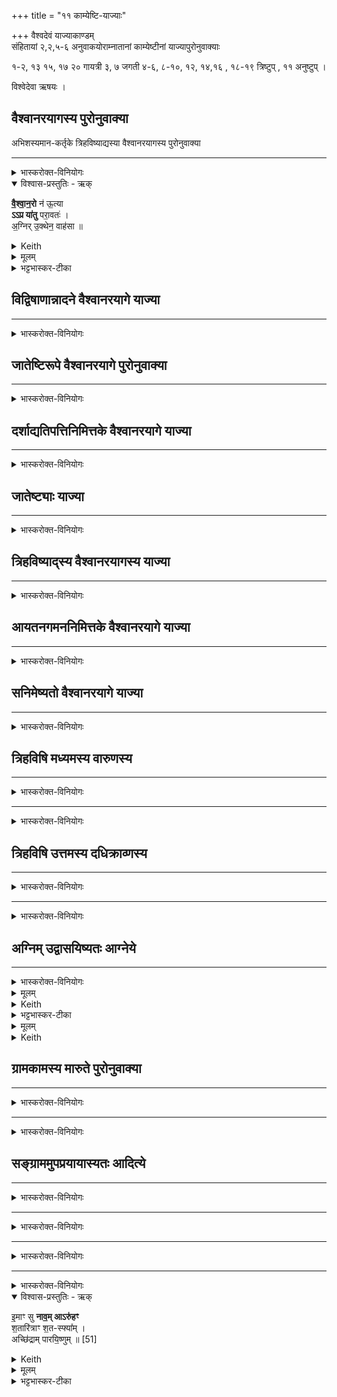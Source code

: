 +++
title = "११ काम्येष्टि-याज्याः"

+++
वैश्वदेवं याज्याकाण्डम्  
संहितायां २,२,५-६ अनुवाकयोराम्नातानां काम्येष्टीनां याज्यापुरोनुवाक्याः

१-२, १३ १५, १७ २० गायत्री
३, ७ जगती
४-६, ८-१०, १२, १४,१६ , १८-१९ त्रिष्टुप् , ११ अनुष्टुप् ।

विश्वेदेवा ऋषयः ।

## वैश्वानरयागस्य पुरोनुवाक्या
अभिशस्यमान-कर्तृके त्रिहविष्याद्यस्या वैश्वानरयागस्य पुरोनुवाक्या
_______
<details><summary>भास्करोक्त-विनियोगः</summary>

1अथ प्राजापत्यकाण्डमध्ये याज्याकाण्डं वैश्वदेवम् । तत्र 'वैश्वानरं द्वादशकपालं निर्वपेद्वारुणं चरुं दधिक्राव्ण्णे चरुमभिशस्यमानः' इति त्रिहविष्को यो वैश्वानरो द्वादशकपालः तस्य पुरोनुवाक्या - वैश्वानरो न इति गायत्री ॥ प्रायेण पञ्चमषष्ठयोस् सर्ववैश्वानराणाम् इयमेव पुरोनुवाक्या वेदितव्या ।  


</details>


<details open><summary>विश्वास-प्रस्तुतिः - ऋक्</summary>

**वै॒श्वा॒न॒रो** न॑ ऊ॒त्या  
**ऽऽप्र या॑तु** परा॒वतः॑ ।  
अ॒ग्निर् उ॒क्थेन॒ वाह॑सा  ॥
</details>

<details><summary>Keith</summary>

Let Vaiśvanara with succour for us  
Come from afar,  
Agni through the hymn which brings (him).
</details>


<details><summary>मूलम्</summary>

वै॒श्वा॒न॒रो न॑ ऊ॒त्याऽऽप्र या॑तु परा॒वतः॑ ।  
अ॒ग्निरु॒क्थेन॒ वाह॑सा  ॥
</details>

<details><summary>भट्टभास्कर-टीका</summary>

**वैश्वानरः** विश्वेषां नराणां स्वामित्वेन सम्बन्धी अग्निः । 'नरे संज्ञायाम्' इति पूर्वपदस्य दीर्घत्वम् । **ऊत्या** मार्गेण करणेन अस्मद्रक्षणेन वा हेतुना आत्मनो वा तर्पणेन प्रयोजनेन । 'ऊतियूति' इति क्तिन उदात्तत्वं निपात्यते, 'उदात्तयणः' इति विभक्तेरुदात्तत्वं, 'ज्वरत्वर' इत्यादिना ऊठ् । 

स नो ऽस्मान् **आप्रयातु** आभिमुख्येनान्येभ्यश्च प्रकर्षेणास्मान् प्राप्नोतु परावतः दूरादप्यायातु । 'उपसर्गाच्छन्दसि' इति वतिः । **उक्थेन** स्तोत्रेण **वाहसा** वहनसमर्थेन अभीष्टार्थवाहनसमर्थेनेत्यर्थः । 

यद्वा - प्रापणसमर्थेन मार्गेण । 'वहिहाधाञ्भ्यश्छन्दसि' इत्यसुन्, 'णित्' इति हि तत्रानुवर्तते । आगत्य चास्मानभिशस्तेर्मुञ्चन्पापं वर्णमपहन्त्विति शेषः ॥
</details>

## विद्विषाणान्नादने वैश्वानरयागे याज्या

_______
<details><summary>भास्करोक्त-विनियोगः</summary>

2'वैश्वानरं द्वादशकपालं निर्वपेद् विद्विषाणयोर् अन्नं जग्ध्वा' इत्यस्य याज्या - ऋतावानमिति गायत्री ॥ 
</details>



<div class="js_include" url="/vedAH/atharva/shaunakam/rUDha-saMhitA/vishvAsa-prastutiH/06/036_vaishvAnaraH/01_vaRtAvAnaM_vaishvAnaramRtasya.md"  newLevelForH1="5" includeTitle="false"> </div>  

<div class="js_include" url="/vedAH/atharva/shaunakam/rUDha-saMhitA/sarvASh_TIkAH/06/036_vaishvAnaraH/01_vaRtAvAnaM_vaishvAnaramRtasya.md"  newLevelForH1="5" includeTitle="false"> </div>  

## जातेष्टिरूपे वैश्वानरयागे पुरोनुवाक्या

_______
<details><summary>भास्करोक्त-विनियोगः</summary>

3'वैश्वानरं द्वादशकपालं निर्वपेत्पुत्रे जाते' इत्यस्य पुरोनुवाक्या - वैश्वानरस्य दंसनाभ्य इति जगती ॥ 
</details>

<div class="js_include" url="/vedAH_Rk/shAkalam/saMhitA/vishvAsa-prastutiH/03/003/11_vaishvAnarasya_daMsanAbhyo.md"  newLevelForH1="5" includeTitle="false"> </div>  

<div class="js_include" url="/vedAH_Rk/shAkalam/saMhitA/sarvASh_TIkAH/03/003/11_vaishvAnarasya_daMsanAbhyo.md"  newLevelForH1="5" includeTitle="false"> </div>  


## दर्शाद्यतिपत्तिनिमित्तके वैश्वानरयागे याज्या
_______
<details><summary>भास्करोक्त-विनियोगः</summary>

4'वैश्वानरं द्वादश-कपालं निर्वपेद् - अमावास्यां वा पौर्णमासीं वातिपाद्य' इत्यस्य याज्या' - पृष्टो दिवीति त्रिष्टुप् ॥ 
</details>


<div class="js_include" url="/vedAH_Rk/shAkalam/saMhitA/vishvAsa-prastutiH/01/098/02_pRShTo_divi.md"  newLevelForH1="5" includeTitle="false"> </div>  

<div class="js_include" url="/vedAH_Rk/shAkalam/saMhitA/sarvASh_TIkAH/01/098/02_pRShTo_divi.md"  newLevelForH1="5" includeTitle="false"> </div>  



## जातेष्ट्याः याज्या
_______
<details><summary>भास्करोक्त-विनियोगः</summary>

5जातेष्ट्या याज्या - जातो यदग्न इति त्रिष्टुप् ॥ 
</details>

<div class="js_include" url="/vedAH_Rk/shAkalam/saMhitA/vishvAsa-prastutiH/07/013/03_jAto_yadagne.md"  newLevelForH1="5" includeTitle="false"> </div>  

<div class="js_include" url="/vedAH_Rk/shAkalam/saMhitA/sarvASh_TIkAH/07/013/03_jAto_yadagne.md"  newLevelForH1="5" includeTitle="false"> </div>  



## त्रिहविष्याद्स्य वैश्वानरयागस्य याज्या
_______
<details><summary>भास्करोक्त-विनियोगः</summary>

6त्रिहविष्याद्यस्य वैश्वानरस्य याज्या - त्वमग्न इति त्रिष्टुप् ॥ 
</details>

<div class="js_include" url="/vedAH_Rk/shAkalam/saMhitA/vishvAsa-prastutiH/07/013/02_tvamagne_shochiShA.md"  newLevelForH1="5" includeTitle="false"> </div>  


<div class="js_include" url="/vedAH_Rk/shAkalam/saMhitA/sarvASh_TIkAH/07/013/02_tvamagne_shochiShA.md"  newLevelForH1="5" includeTitle="false"> </div>  

## आयतनगमननिमित्तके वैश्वानरयागे याज्या

_______
<details><summary>भास्करोक्त-विनियोगः</summary>

7'वैश्वानरं द्वादशकपालं निर्वपेदायतनं गत्वा' इत्यस्य याज्या - अस्माकमिति जगती ॥ 
</details>


<div class="js_include" url="/vedAH_Rk/shAkalam/saMhitA/vishvAsa-prastutiH/06/008/06_asmAkamagne_maghavatsu.md"  newLevelForH1="5" includeTitle="false"> </div>  

<div class="js_include" url="/vedAH_Rk/shAkalam/saMhitA/sarvASh_TIkAH/06/008/06_asmAkamagne_maghavatsu.md"  newLevelForH1="5" includeTitle="false"> </div>  

## सनिमेष्यतो वैश्वानरयागे याज्या
_______
<details><summary>भास्करोक्त-विनियोगः</summary>

8'वैश्वानरं द्वादशकपालं निर्वपेत्सनिमेष्यन्' इत्यस्य याज्या - यैश्वानरस्य सुमताविति त्रिष्टुप् ॥ 
</details>

<div class="js_include" url="/vedAH_Rk/shAkalam/saMhitA/vishvAsa-prastutiH/01/098/01_vaishvAnarasya_sumatau.md"  newLevelForH1="5" includeTitle="false"> </div>  

<div class="js_include" url="/vedAH_Rk/shAkalam/saMhitA/sarvASh_TIkAH/01/098/01_vaishvAnarasya_sumatau.md"  newLevelForH1="5" includeTitle="false"> </div>  

## त्रिहविषि मध्यमस्य वारुणस्य
_______
<details><summary>भास्करोक्त-विनियोगः</summary>

अथ त्रिहविषि मध्यमस्य वारुणस्य पुरोनुवाक्या - अवते हेड इति त्रिष्टुप् ॥ 
</details>


<div class="js_include" url="/vedAH_Rk/shAkalam/saMhitA/vishvAsa-prastutiH/01/024/14_ava_te.md"  newLevelForH1="5" includeTitle="false"> </div>  


<div class="js_include" url="/vedAH_Rk/shAkalam/saMhitA/sarvASh_TIkAH/01/024/14_ava_te.md"  newLevelForH1="5" includeTitle="false"> </div>  

_______
<details><summary>भास्करोक्त-विनियोगः</summary>

10तत्रैव याज्या - उदुत्तममिति त्रिष्टुप् ॥ 
</details>

<div class="js_include" url="/vedAH_Rk/shAkalam/saMhitA/vishvAsa-prastutiH/01/024/15_uduttamaM_varuNa.md"  newLevelForH1="5" includeTitle="false"> </div>  


<div class="js_include" url="/vedAH_Rk/shAkalam/saMhitA/sarvASh_TIkAH/01/024/15_uduttamaM_varuNa.md"  newLevelForH1="5" includeTitle="false"> </div>  


## त्रिहविषि उत्तमस्य दधिक्राव्णस्य
_______
<details><summary>भास्करोक्त-विनियोगः</summary>

11अथ तत्रैव त्रिहविषः उत्तमस्य 'दधिक्राव्ण्णे चरुम्' इत्यस्य पुरोनुवाक्या - दधिकाव्ण्ण इत्यनुष्टुप् ॥ 
</details>


<div class="js_include" url="/vedAH_Rk/shAkalam/saMhitA/vishvAsa-prastutiH/04/039/06_dadhikrAvNo_akAriShaM.md"  newLevelForH1="5" includeTitle="false"> </div>  

<div class="js_include" url="/vedAH_Rk/shAkalam/saMhitA/sarvASh_TIkAH/04/039/06_dadhikrAvNo_akAriShaM.md"  newLevelForH1="5" includeTitle="false"> </div>  

_______
<details><summary>भास्करोक्त-विनियोगः</summary>

12तत्रैव याज्या - आ दधिक्रा इति त्रिष्टुप् ॥ 
</details>



<div class="js_include" url="/vedAH_Rk/shAkalam/saMhitA/vishvAsa-prastutiH/04/038/10_A_dadhikrAH.md"  newLevelForH1="5" includeTitle="false"> </div>  

<div class="js_include" url="/vedAH_Rk/shAkalam/saMhitA/sarvASh_TIkAH/04/038/10_A_dadhikrAH.md"  newLevelForH1="5" includeTitle="false"> </div>  



## अग्निम् उद्वासयिष्यतः आग्नेये
_______
<details><summary>भास्करोक्त-विनियोगः</summary>


13'आग्नेयमष्टाकपालं निर्वपेद्वैश्वानरं द्वादशकपालमग्निमुद्वासयिष्यन्' इति द्विहविष्कस्याग्नेयस्य याज्यानुवाक्ये - अग्निर्मूर्धा दिवः ककुत्, भुवो यज्ञस्येति गायत्रीत्रिष्टुभौ ॥ एतयोराद्या 'उपप्रयन्तः' इत्यत्र व्याख्याता ।
</details>


<div class="js_include" url="/vedAH_Rk/shAkalam/saMhitA/vishvAsa-prastutiH/08/044/16_agnirmUrdhA_divaH.md"  newLevelForH1="5" includeTitle="false"> </div>  

<div class="js_include" url="/vedAH_Rk/shAkalam/saMhitA/sarvASh_TIkAH/08/044/16_agnirmUrdhA_divaH.md"  newLevelForH1="5" includeTitle="false"> </div>  

<details><summary>मूलम्</summary>

अ॒ग्निर्मू॒र्धा ।
</details>
<details><summary>Keith</summary>

Agni, the head.
</details>

<details><summary>भट्टभास्कर-टीका</summary>

अन्या त्वग्निकाण्डे व्याख्यास्यते, यत्राम्नायते । 'अग्निर्मूर्धा' इत्यत्रानुवाके । इह तु प्रतीके अनयोर्गृह्येते । 
</details>


<div class="js_include" url="/vedAH_yajuH/taittirIyam/saMhitA/Rk/vishvAsa-prastutiH/4/4/04_ChandobhidheShTakopadhAnam/bhuvo_yaJNasya.md"  newLevelForH1="5" includeTitle="false"> </div>  

<div class="js_include" url="/vedAH_yajuH/taittirIyam/saMhitA/Rk/sarvASh_TIkAH/4/4/04_ChandobhidheShTakopadhAnam/bhuvo_yaJNasya.md"  newLevelForH1="5" includeTitle="false"> </div>  

<details><summary>मूलम्</summary>

भुवः॑।
</details>

<details><summary>Keith</summary>

Thou art.
</details>



## ग्रामकामस्य मारुते पुरोनुवाक्या

_______
<details><summary>भास्करोक्त-विनियोगः</summary>

15`वैश्वानरं द्वादशकपालं निर्वपेन्मारुतं सप्तकपालं ग्रामकामः' इति द्विहविषो मारुतस्य पुरोनुवाक्या - मरुतो यद्ध वो दिव इति गायत्री ॥ 
</details>


<div class="js_include" url="/vedAH_Rk/shAkalam/saMhitA/vishvAsa-prastutiH/08/007/11_maruto_yaddha.md"  newLevelForH1="5" includeTitle="false"> </div>  

<div class="js_include" url="/vedAH_Rk/shAkalam/saMhitA/sarvASh_TIkAH/08/007/11_maruto_yaddha.md"  newLevelForH1="5" includeTitle="false"> </div>  

_______
<details><summary>भास्करोक्त-विनियोगः</summary>

16तत्रैव याज्या - या व इति त्रिष्टुप् ॥ 
</details>

<div class="js_include" url="/vedAH_Rk/shAkalam/saMhitA/vishvAsa-prastutiH/01/085/12_yA_vaH.md"  newLevelForH1="5" includeTitle="false"> </div>  

<div class="js_include" url="/vedAH_yajuH/shAkalam/saMhitA/vishvAsa-prastutiH/01/085/12_yA_vaH.md"  newLevelForH1="5" includeTitle="false"> </div>


## सङ्ग्राममुपप्रयायास्यतः आदित्ये
_______
<details><summary>भास्करोक्त-विनियोगः</summary>

17आदित्यं चरुं निर्वपेत्सङ्ग्राममुपप्रयास्यन्' इत्यत्र पुरोनुवाक्या - अदितिर्न इति गायत्री ॥ 
</details>


<div class="js_include" includetitle="false" newlevelforh1="2" open url="/vedAH_yajuH/taittirIyam/brAhmaNam/Rk/vishvAsa-prastutiH/3/1/3/11_aditirna_uruShyatu.md">
</div>


<div class="js_include" includetitle="false" newlevelforh1="2" open url="/vedAH_yajuH/taittirIyam/brAhmaNam/Rk/vishvAsa-prastutiH/3/1/3/11_aditirna_uruShyatu.md">
</div>

<div class="js_include" includetitle="false" newlevelforh1="2" unfilled url="/vedAH_yajuH/taittirIyam/brAhmaNam/Rk/sarvASh_TIkAH/3/1/3/11_aditirna_uruShyatu.md">
</div>


_______
<details><summary>भास्करोक्त-विनियोगः</summary>

18तत्रैव याज्या - महीमूष्विति त्रिष्टुप् ॥ 
</details>


<div class="js_include" url="/vedAH_yajuH/taittirIyam/saMhitA/Rk/vishvAsa-prastutiH/1/5_punarAdheyAdi/11_kAmyeShTi-yAjyAH/mahImU_Shu.md"  newLevelForH1="2" includeTitle="false"> </div>

<div class="js_include" url="/vedAH_yajuH/taittirIyam/saMhitA/Rk/sarvASh_TIkAH/1/5_punarAdheyAdi/11_kAmyeShTi-yAjyAH/mahImU_Shu.md"  newLevelForH1="2" includeTitle="false"> </div>

_______
<details><summary>भास्करोक्त-विनियोगः</summary>

19पुनरपि तत्रैव याज्याविकल्पः - सुत्रामाणमिति त्रिष्टुप् ॥ 
</details>

<div class="js_include" url="/vedAH/atharva/shaunakam/rUDha-saMhitA/vishvAsa-prastutiH/07/006_aditiH/03_sutrAmANaM_pRthivIm.md"  newLevelForH1="5" includeTitle="false"> </div>  

<div class="js_include" url="/vedAH/atharva/shaunakam/rUDha-saMhitA/sarvASh_TIkAH/07/006_aditiH/03_sutrAmANaM_pRthivIm.md"  newLevelForH1="5" includeTitle="false"> </div>  

_______
<details><summary>भास्करोक्त-विनियोगः</summary>

20पुनरपि तत्रैव गायत्रीत्वात्पुरोनुवाक्याविकल्पः - इमामिति ॥

इति भट्टभास्करमिश्रविरचिते यजुर्वेदभाष्ये ज्ञानयज्ञाख्ये प्रथमकाण्डे पञ्चमप्रपाठके एकादशोनुवाकः ॥
समाप्तश्च प्रपाठकः ॥
</details>



<details open><summary>विश्वास-प्रस्तुतिः - ऋक्</summary>

इ॒माꣳ सु **नाव॒म् आऽरु॑हꣳ**  
श॒तारि॑त्राꣳ श॒त-स्फ्या᳚म् ।  
अच्छि॑द्राम् पारयि॒ष्णुम्  ॥  [51]  
</details>

<details><summary>Keith</summary>

Happily have I mounted this ship  
With a hundred oars and a hundred spars,  
Without leak, able to convey across.

</details>


<details><summary>मूलम्</summary>

इ॒माꣳ सु नाव॒माऽरु॑हꣳ श॒तारि॑त्राꣳ श॒तस्फ्या᳚म् ।  
अच्छि॑द्राम्पारयि॒ष्णुम्  ॥  [51]  
</details>

<details><summary>भट्टभास्कर-टीका</summary>

इमां पृथिवीं नावं नौस्थानीयां **शतारित्रां शतस्फ्यां** बहुतरण-दण्डां **अच्छिद्राम्** अरन्ध्राम् । अछिद्रामिति तत्पुरुषः । अव्ययपूर्वपदप्रकृतिस्वरत्वम् । पारयिष्णुं पारप्रापणसमर्थाम् । पार तीर कर्मसमाप्तौ, 'णेश्छन्दसि' इतीष्णुच् । ईदृशीं पृथिवीं देवीं स्वारुहं सुष्ठु आरोहामि । छान्दसे लुङि 'कृमृदृरुहिभ्यः' इत्यङ् ॥
</details>